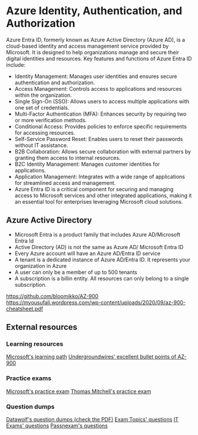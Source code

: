 # Azure Identity, Authentication, and Authorization

Azure Entra ID, formerly known as Azure Active Directory (Azure AD), is a cloud-based identity and access management service provided by Microsoft. It is designed to help organizations manage and secure their digital identities and resources. Key features and functions of Azure Entra ID include:

- Identity Management: Manages user identities and ensures secure authentication and authorization.
- Access Management: Controls access to applications and resources within the organization.
- Single Sign-On (SSO): Allows users to access multiple applications with one set of credentials.
- Multi-Factor Authentication (MFA): Enhances security by requiring two or more verification methods.
- Conditional Access: Provides policies to enforce specific requirements for accessing resources.
- Self-Service Password Reset: Enables users to reset their passwords without IT assistance.
- B2B Collaboration: Allows secure collaboration with external partners by granting them access to internal resources.
- B2C Identity Management: Manages customer identities for applications.
- Application Management: Integrates with a wide range of applications for streamlined access and management.
- Azure Entra ID is a critical component for securing and managing access to Microsoft services and other integrated applications, making it an essential tool for enterprises leveraging Microsoft cloud solutions.

## Azure Active Directory

- Microsoft Entra is a product family that includes Azure AD/Microsoft Entra Id
- Active Directory (AD) is not the same as Azure AD/ Microsoft Entra ID
- Every Azure account will have an Azure AD/Entra ID service
- A tenant is a dedicated instance of Azure AD/Entra ID. It represents your organization in Azure
- A user can only be a member of up to 500 tenants
- A subscription is a billin entity. All resources can only belong to a single subscription.

https://github.com/bloomikko/AZ-900
https://myousufali.wordpress.com/wp-content/uploads/2020/09/az-900-cheatsheet.pdf

## External resources

### Learning resources

[Microsoft's learning path](https://learn.microsoft.com/en-us/training/paths/microsoft-azure-fundamentals-describe-cloud-concepts/)
[Undergroundwires' excellent bullet points of AZ-900](https://github.com/undergroundwires/Azure-in-bullet-points/tree/master/AZ-900%20Microsoft%20Azure%20Fundamentals)

### Practice exams

[Microsoft's practice exam](https://learn.microsoft.com/en-us/certifications/exams/az-900/practice/assessment?assessmentId=23&assessment-type=practice)
[Thomas Mitchell's practice exam](https://thomasmitchell.net/az-900-mock-exam/)

### Question dumps

[Datawolf's question dumps (check the PDF)](https://datawolfs.com/az-900-exam-questions-dumps-answer-free-pdf-download/)
[Exam Topics' questions](https://www.examtopics.com/exams/microsoft/az-900/view/)
[IT Exams' questions](https://www.itexams.com/exam/AZ-900)
[Passnexam's questions](https://www.passnexam.com/microsoft/az-900)
